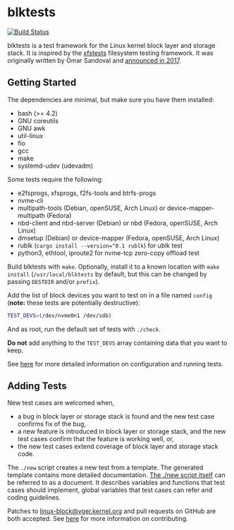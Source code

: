 # blktests

[![Build Status](https://github.com/linux-blktests/blktests/workflows/CI/badge.svg)](https://github.com/linux-blktests/blktests/actions)

blktests is a test framework for the Linux kernel block layer and storage
stack. It is inspired by the [xfstests](https://git.kernel.org/pub/scm/fs/xfs/xfstests-dev.git/)
filesystem testing framework. It was originally written by Omar Sandoval and
[announced in
2017](https://lore.kernel.org/linux-block/20170512184905.GA15267@vader.DHCP.thefacebook.com/).

## Getting Started

The dependencies are minimal, but make sure you have them installed:

- bash (>= 4.2)
- GNU coreutils
- GNU awk
- util-linux
- fio
- gcc
- make
- systemd-udev (udevadm)

Some tests require the following:

- e2fsprogs, xfsprogs, f2fs-tools and btrfs-progs
- nvme-cli
- multipath-tools (Debian, openSUSE, Arch Linux) or device-mapper-multipath
  (Fedora)
- nbd-client and nbd-server (Debian) or nbd (Fedora, openSUSE, Arch Linux)
- dmsetup (Debian) or device-mapper (Fedora, openSUSE, Arch Linux)
- rublk (`cargo install --version=^0.1 rublk`) for ublk test
- python3, ethtool, iproute2 for nvme-tcp zero-copy offload test

Build blktests with `make`. Optionally, install it to a known location with
`make install` (`/usr/local/blktests` by default, but this can be changed by
passing `DESTDIR` and/or `prefix`).

Add the list of block devices you want to test on in a file named `config`
(**note:** these tests are potentially destructive):

```sh
TEST_DEVS=(/dev/nvme0n1 /dev/sdb)
```

And as root, run the default set of tests with `./check`.

**Do not** add anything to the `TEST_DEVS` array containing data that you want
to keep.

See [here](Documentation/running-tests.md) for more detailed information on
configuration and running tests.

## Adding Tests

New test cases are welcomed when,

- a bug in block layer or storage stack is found and the new test case confirms
  fix of the bug,
- a new feature is introduced in block layer or storage stack, and the new test
  cases confirm that the feature is working well, or,
- the new test cases extend coverage of block layer and storage stack code.

The `./new` script creates a new test from a template. The generated template
contains more detailed documentation. [The ./new script itself](new) can be
referred to as a document. It describes variables and functions that test cases
should implement, global variables that test cases can refer and coding
guidelines.

Patches to <linux-block@vger.kernel.org> and pull requests on GitHub are both
accepted. See [here](CONTRIBUTING.md) for more information on contributing.
